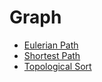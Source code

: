 # Graph
* [Eulerian Path](eulerian_path.md)
* [Shortest Path](shortest_path.md)
* [Topological Sort](topological_sort.md)
